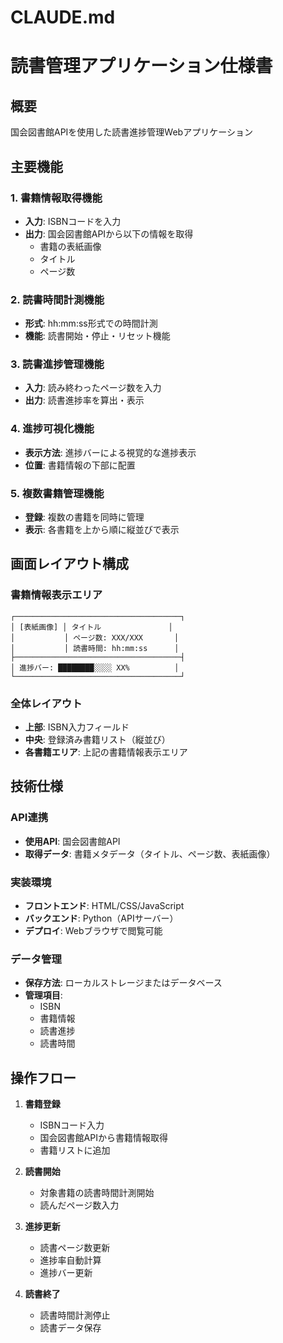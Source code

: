 # CLAUDE.md
# 読書管理アプリケーション仕様書

## 概要
国会図書館APIを使用した読書進捗管理Webアプリケーション

## 主要機能

### 1. 書籍情報取得機能
- **入力**: ISBNコードを入力
- **出力**: 国会図書館APIから以下の情報を取得
  - 書籍の表紙画像
  - タイトル
  - ページ数

### 2. 読書時間計測機能
- **形式**: hh:mm:ss形式での時間計測
- **機能**: 読書開始・停止・リセット機能

### 3. 読書進捗管理機能
- **入力**: 読み終わったページ数を入力
- **出力**: 読書進捗率を算出・表示

### 4. 進捗可視化機能
- **表示方法**: 進捗バーによる視覚的な進捗表示
- **位置**: 書籍情報の下部に配置

### 5. 複数書籍管理機能
- **登録**: 複数の書籍を同時に管理
- **表示**: 各書籍を上から順に縦並びで表示

## 画面レイアウト構成

### 書籍情報表示エリア
```
┌─────────────────────────────────────┐
│ [表紙画像] │ タイトル               │
│           │ ページ数: XXX/XXX       │
│           │ 読書時間: hh:mm:ss      │
├─────────────────────────────────────┤
│ 進捗バー: ████████░░░░ XX%          │
└─────────────────────────────────────┘
```

### 全体レイアウト
- **上部**: ISBN入力フィールド
- **中央**: 登録済み書籍リスト（縦並び）
- **各書籍エリア**: 上記の書籍情報表示エリア

## 技術仕様

### API連携
- **使用API**: 国会図書館API
- **取得データ**: 書籍メタデータ（タイトル、ページ数、表紙画像）

### 実装環境
- **フロントエンド**: HTML/CSS/JavaScript
- **バックエンド**: Python（APIサーバー）
- **デプロイ**: Webブラウザで閲覧可能

### データ管理
- **保存方法**: ローカルストレージまたはデータベース
- **管理項目**: 
  - ISBN
  - 書籍情報
  - 読書進捗
  - 読書時間

## 操作フロー

1. **書籍登録**
   - ISBNコード入力
   - 国会図書館APIから書籍情報取得
   - 書籍リストに追加

2. **読書開始**
   - 対象書籍の読書時間計測開始
   - 読んだページ数入力

3. **進捗更新**
   - 読書ページ数更新
   - 進捗率自動計算
   - 進捗バー更新

4. **読書終了**
   - 読書時間計測停止
   - 読書データ保存